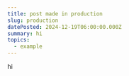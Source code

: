 ```yaml
---
title: post made in production
slug: production
datePosted: 2024-12-19T06:00:00.000Z
summary: hi
topics:
  - example
---
```


hi
